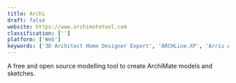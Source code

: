 ```yaml
---
title: Archi
draft: false 
website: https://www.archimatetool.com
classification: ['']
platform: ['Web']
keywords: ['3D Architect Home Designer Expert', 'ARCHLine.XP', 'Arris Architect Studio', 'Cedreo', 'CorelDRAW Technical Suite X7', 'Design Master Electrical', 'Draft it', 'Easy Blue Print', 'Edificius', 'Frank', 'Home Designer', 'IStruct', 'MASTERSPEC', 'MagicPlan', 'OOTI', 'Roomtodo', 'SimWalk PRO', 'SketchUp', 'The Visualizer', 'VisualAnalysis', 'abisplan 3D', 'progeCAD 2010 Professional']
---
```

A free and open source modelling tool to create ArchiMate models and sketches.